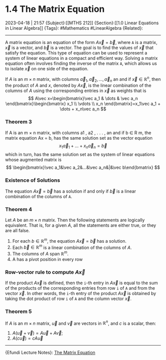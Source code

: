 # 1.4 The Matrix Equation
2023-04-18 | 21:57
{Subject}:[[MTHS 212]]
{Section}:[[1.0 Linear Equations in Linear Algebra]]
{Tags}: #Mathematics #LinearAlgebra 
{Related}:

--- 
A matrix equation is an equation of the form $A \vec x = \vec b$, where `A` is a matrix, $\vec x$ is a vector, and $\vec b$ is a vector. The goal is to find the values of $\vec x$ that satisfy the equation. This type of equation can be used to represent a system of linear equations in a compact and efficient way. Solving a matrix equation often involves finding the inverse of the matrix `A`, which allows us to isolate $\vec x$ on one side of the equation.

If $A$ is an $m×n$ matrix, with columns $\vec a_1,\vec a_2,\dots,\vec a_n$ an and if $\vec x \in \mathbb{R}^n$, then the product of $A$ and $x$, denoted by $A\vec x$, is the linear combination of the columns of $A$ using the corresponding entries in $\vec x$ as weights that is
$$
A\vec x=\begin{bmatrix}\vec a_1 & \dots & \vec a_n \end{bmatrix}\begin{bmatrix} x_1 \\ \vdots \\ x_n \end{bmatrix}=x_1\vec a_1 + \dots + x_n\vec a_n
$$
### Theorem 3
If A is an m × n matrix, with columns a1 , a2 , . . . , an and if b ∈ R m, the matrix equation Ax = b, has the same solution set as the vector equation
$$x_1\vec a_1 + \dots + x_n\vec a_n = \vec b$$which in turn, has the same solution set as the system of linear equations whose augmented matrix is
$$ \begin{bmatrix}\vec a_1&\vec a_2&...&\vec a_n&|&\vec b\end{bmatrix} $$
### Existence of Solutions

The equation $A \vec x = \vec b$ has a solution if and only if $\vec b$ is a linear combination of the columns of `A`.

### Theorem 4
Let $A$ be an $m × n$ matrix. Then the following statements are logically equivalent. That is, for a given $A$, all the statements are either true, or they are all false. 
1. For each $b\in \mathbb{R}^m$, the equation $A\vec x =\vec b$ has a solution. 
2. Each $\vec b \in \mathbb{R}^m$ is a linear combination of the columns of $A$. 
3. The columns of $A$ span $\mathbb{R}^m$. 
4. A has a pivot position in every row

### Row-vector rule to compute $A\vec x$
If the product $A \vec x$ is defined, then the `i`-th entry in $A \vec x$ is equal to the sum of the products of the corresponding entries from row `i` of `A` and from the vector $\vec x$. In other words, the `i`-th entry of the product $A \vec x$ is obtained by taking the dot product of row `i` of `A` and the column vector $\vec x$.

### Theorem 5
If $A$ is an $m × n$ matrix, $\vec u$ and $\vec v$ are vectors in $\mathbb{R}^n$, and $c$ is a scalar, then: 
1. $A(\vec u + \vec v) = A\vec u + A\vec v$; 
2. $A(c\vec u) = cA\vec u$

--- 
{Efundi Lecture Notes}: [The Matrix Equation](https://efundi.nwu.ac.za/access/content/group/817a5310-2926-4371-b648-3ebbadbc88cd/Lecture%20notes%20_%20Lesing%20notas/English/MTHS212%20-%20Study%20Unit%201.4%20-%20The%20Matrix%20Equation%20Ax_b.pdf)
